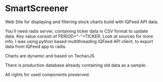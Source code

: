 # SmartScreener
Web Site for displaying and filtering stock charts build with IQFeed API data.

You`ll need radis server, containing ticker data in CSV format to update data. 
Key value consist of PERIOD+"-"+TICKER. Look at sources for more info.
I was using python based multithreading IQFeed API client, to export data from IQFeed app to radis.

Charts are dynamic and based on TechanJS.

There is production database already containing old data as a sample.

All rights for used components preserved.
